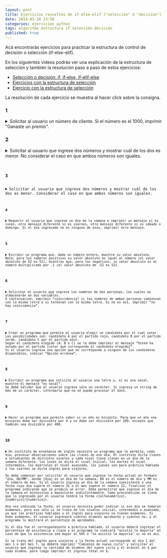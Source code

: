 ```yaml
---
layout: post
title: Ejercicios resueltos de if-else-elif ("selección" ó "decisión") en Python
date: 2019-03-10 23:50
categories: ejercicios python
tags: algoritmo estructura if selección decisión
published: true
---
```


Acá encontrarás ejercicios para practicar la estructura de control de decisión o selección (if-else-elif).

En los siguientes videos podrás ver una explicación de la estructura de selección y también la resolución paso a paso de estos ejercicios:
+ [Selección o decisión: if, if-else, if-elif-else](https://www.youtube.com/watch?v=kIkAhld32O8)
+ [Ejercicios con la estructura de selección](https://www.youtube.com/watch?v=PKFKoAN2zEo)
+ [Ejercicio con la estructura de selección](https://www.youtube.com/watch?v=HMfaVLkjIUA)

La resolución de cada ejercicio se muestra al hacer click sobre la consigna.

### 1
<details> 
  <summary>Solicitar al usuario un número de cliente. Si el número es el 1000, imprimir "Ganaste un premio".</summary>
<br>Solución:
<pre><code>numero=int(input("N. de cliente:"))
if numero==1000:
    print("Ganaste un premio!")</code></pre>
</details>


### 2
<details> 
  <summary>Solicitar al usuario que ingrese dos números y mostrar cuál de los dos es menor. No considerar el caso en que ambos números son iguales.</summary>
<br>Solución:
<pre><code>a=int(input("Ingresa un número:"))
b=int(input("Ingresa un número:"))
if a<b:
    print("el primero es menor")
else:
    print("el segundo es menor")</code></pre>
</details>



### 3
<details> 
  <summary>Solicitar al usuario que ingrese dos números y mostrar cuál de los dos es menor. Considerar el caso en que ambos números son iguales.</summary>
<br>Solución:
<pre><code>a=int(input("Un número:"))
b=int(input("Otro número:"))
if a<b:
    print("El primero es menor")
elif b<a:
    print("El segundo es menor")
else:
    print("Son iguales")</code></pre>
</details>


### 4
<details> 
  <summary>Requerir al usuario que ingrese un día de la semana e imprimir un mensaje si es lunes, otro mensaje diferente si es viernes, otro mensaje diferente si es sábado o domingo. Si el día ingresado no es ninguno de esos, imprimir otro mensaje.</summary>
<br>Solución:
<pre><code>dia=input("Dia de la semana: ")
if (dia=="lunes"):
    print("Oh, no!")
elif (dia==”viernes”):
    print(“¡Ya casi!”)
elif (dia==”sábado” or “domingo”):
    print(“Ahora sí se puede descansar”)
else:
    print(“A esperar el fin de semana”)</code></pre>
</details>


### 5
<details> 
  <summary>Escribir un programa que, dado un número entero, muestre su valor absoluto.
Nota: para los números positivos su valor absoluto es igual al número (el valor absoluto de 52 es 52), mientras que, para los negativos, su valor absoluto es el número multiplicado por -1 (el valor absoluto de -52 es 52).</summary>
<br>Solución:
<pre><code>numero=int(input("Número:"))
if numero<0:
    numero=numero*-1
print("Valor absoluto:", numero)</code></pre>
</details>


### 6
<details> 
  <summary>Solicitar al usuario que ingrese los nombres de dos personas, los cuales se almacenarán en dos variables.
A continuación, imprimir “coincidencia” si los nombres de ambas personas comienzan con la misma letra ó si terminan con la misma letra. Si no es así, imprimir “no hay coincidencia”.</summary>
<br>Solución:
<pre><code>nombre1=input("Un nombre: ")
nombre2=input("Otro nombre: ")
posicion_final_nombre1=len(nombre1)-1
posicion_final_nombre2=len(nombre2)-1
if nombre1[0] == nombre2[0] or nombre1[posicion_final_nombre1] == nombre2[posicion_final_nombre2]:
    print("coincidencia")
else:
    print("no hay coincidencia")</code></pre>
</details>


### 7
<details> 
  <summary>Crear un programa que permita al usuario elegir un candidato por el cual votar. Las posibilidades son: candidato A por el partido rojo, candidato B por el partido verde, candidato C por el partido azul.
Según el candidato elegido (A, B ó C) se le debe imprimir el mensaje “Usted ha votado por el partido [color que corresponda al candidato elegido]”.
Si el usuario ingresa una opción que no corresponde a ninguno de los candidatos disponibles, indicar “Opción errónea”.</summary>
<br>Solución:
<pre><code>candidato=input("Candidato elegido: ")
if candidato.upper()=="A":
    print("Usted ha votado por el partido rojo")
elif candidato.upper()=="B":
    print("Usted ha votado por el partido verde")
elif candidato.upper()=="C":
    print("Usted ha votado por el partido azul")
else:
    print("Opción errónea")</code></pre>
</details>


### 8
<details> 
  <summary>Escribir un programa que solicite al usuario una letra y, si es una vocal, muestre el mensaje “es vocal”.
Se debe validar que el usuario ingrese sólo un carácter. Si ingresa un string de más de un carácter, informarle que no se puede procesar el dato.</summary>
<br>Solución:
<pre><code>letra=input("Letra:")
if len(letra)!=1:
    print("Debe ser sólo una letra")
else
    if letra in "aeiou":
        print("Es vocal")</code></pre>
</details>


### 9
<details> 
  <summary>Hacer un programa que permita saber si un año es bisiesto. Para que un año sea bisiesto debe ser divisible por 4 y no debe ser divisible por 100, excepto que también sea divisible por 400.</summary>
<br>Solución:
<pre><code>anio=int(input("Año:"))
if anio%4 == 0:
    if anio%100 != 0 or anio%400 == 0:
        print("Bisiesto")
    else:
        print("No bisiesto")
else:
    print("No bisiesto")
</code></pre>
</details>


### 10
<details> 
  <summary>Un instituto de enseñanza de inglés necesita un programa que le permita, cada día, procesar observaciones sobre las clases de ese día. El instituto dicta clases a estudiantes de distintos niveles y cada nivel tiene clases en un día de la semana diferente: los lunes se dicta el nivel inicial, los martes el nivel intermedio, los miércoles el nivel avanzado, los jueves son para práctica hablada y los viernes se dicta inglés para viajeros.
<br />Se debe comenzar por solicitar al usuario que ingrese la fecha actual en formato "día, DD/MM", donde [día] es un día de la semana, DD es el número de día y MM es el número de mes. Si el usuario ingresa un día de la semana inexistente o una fecha cuyo día supere el número 31 o el mes supere el número 12, finalizar el programa indicando que se produjo un error. Debe permitirse que ingrese el día de la semana en minúsculas o mayúsculas indistintamente. Como precondición se tiene que lo ingresado por el usuario tendrá la forma <[alfanumérico], [numérico]/[numérico]>.
<br />Una vez indicada la fecha, el usuario necesita poder indicar si ese día se tomaron exámenes, pero eso sólo si se trata de los niveles inicial, intermedio o avanzado, ya que las prácticas habladas y el inglés para viajeros no tienen exámenes. Si hubo exámenes, el usuario ingresará cuántos alumnos aprobaron y cuántos no, y el programa le mostrará el porcentaje de aprobados.
<br />Si el día fue el correspondiente a práctica hablada, el usuario deberá ingresar el porcentaje de asistencia a clase y el programa le indicará "asistió la mayoría" en caso de que la asistencia sea mayor al 50% o "no asistió la mayoría" si no es así.
<br />Si se trata del inglés para viajeros y la fecha actual corresponde al día 1 del mes 1 o del mes 7, se deberá imprimir "Comienzo de nuevo ciclo" y solicitar al usuario que ingrese la cantidad de alumnos del nuevo ciclo y el arancel en $ por cada alumno, para luego imprimir el ingreso total en $.</summary>
<br>Solución:
<pre><code>fecha=input("Fecha (formato 'día, DD/MM'): ")
fecha=fecha.lower()
diasemana=fecha[0:fecha.find(',')]
dianro=int(fecha[fecha.find(',')+2:fecha.find('/')])
mesnro=int(fecha[fecha.find('/')+1:])
if dianro>31 or mesnro>12:
    print("Fecha incorrecta")
else:
    if diasemana in "lunes,martes,miércoles":
        respuesta=input("¿Se tomaron exámenes? S/N: ")
        if respuesta.lower()=="s":
            aprobados=int(input("Cantidad de aprobados: "))
            reprobados=int(input("Cantidad de reprobados: "))
            print("Porcentaje de aprobados:", (aprobados*100)/(aprobados+reprobados), "%")
    elif diasemana=="jueves":
        asistencia=int(input("Porcentaje de asistencia: "))
        if asistencia>50:
            print("Asistió la mayoría")
        else:
            print("No asistió la mayoría")
    elif diasemana=="viernes":
        if dianro==1 and (mesnro==1 or mesnro==7):
            print("Nuevo ciclo")
            alumnos=int(input("Cantidad de alumnos: "))
            arancel=float(input("Arancel: $"))
            print("Ingreso total: $", alumnos*arancel)
    else:
        print("Fecha incorrecta")
print("Fin del programa")</code></pre>
</details>
